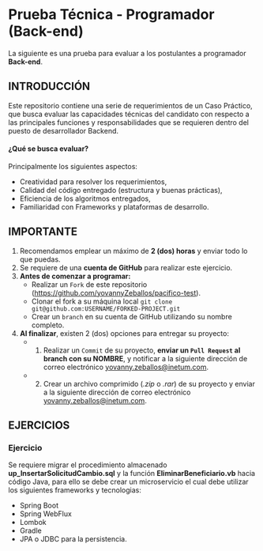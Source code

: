 
# Prueba Técnica - Programador (Back-end)
La siguiente es una prueba para evaluar a los postulantes a programador **Back-end**.

## INTRODUCCIÓN
Este repositorio contiene una serie de requerimientos de un Caso Práctico, que busca evaluar las capacidades técnicas del candidato con respecto a las principales funciones y responsabilidades que se requieren dentro del puesto de desarrollador Backend.

#### ¿Qué se busca evaluar?
Principalmente los siguientes aspectos:
* Creatividad para resolver los requerimientos,
* Calidad del código entregado (estructura y buenas prácticas),
* Eficiencia de los algoritmos entregados,
* Familiaridad con Frameworks y plataformas de desarrollo.

## IMPORTANTE
1. Recomendamos emplear un máximo de **2 (dos) horas** y enviar todo lo que puedas.
2. Se requiere de una **cuenta de GitHub** para realizar este ejercicio.
3. **Antes de comenzar a programar:**
    * Realizar un `Fork` de este repositorio (https://github.com/yovannyZeballos/pacifico-test).
    * Clonar el fork a su máquina local  `git clone git@github.com:USERNAME/FORKED-PROJECT.git`
    * Crear un `branch` en su cuenta de GitHub utilizando su nombre completo.
6. **Al finalizar**, existen 2 (dos) opciones para entregar su proyecto:
    * 1) Realizar un `Commit` de su proyecto, **enviar un `Pull Request` al branch con su NOMBRE**, y notificar a la siguiente dirección de correo electrónico  [yovanny.zeballos@inetum.com](mailto:yovanny.zeballos@inetum.com).
    * 2) Crear un archivo comprimido (_.zip_ o _.rar_) de su proyecto y enviar a la siguiente dirección de correo electrónico  [yovanny.zeballos@inetum.com](mailto:yovanny.zeballos@inetum.com).

## EJERCICIOS

### Ejercicio #

Se requiere migrar el procedimiento almacenado **up_InsertarSolicitudCambio.sql** y la función **EliminarBeneficiario.vb** hacia código Java, para ello se debe crear un microservicio el cual debe utilizar los siguientes frameworks y tecnologias:
   - Spring Boot
   - Spring WebFlux 
   - Lombok 
   - Gradle
   - JPA o JDBC para la persistencia.